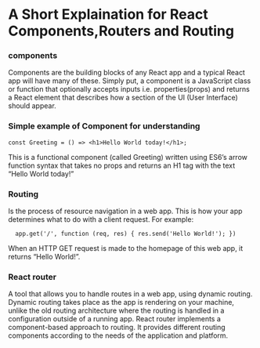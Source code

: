  # A Short Explaination for React Components,Routers and Routing
 ### components
Components are the building blocks of any React app and a typical React app will have many of these. Simply put, a component is a JavaScript class or function that optionally accepts inputs i.e. properties(props) and returns a React element that describes how a section of the UI (User Interface) should appear.

### Simple example of Component for understanding
    const Greeting = () => <h1>Hello World today!</h1>;
This is a functional component (called Greeting) written using ES6’s arrow function syntax that takes no props and returns an H1 tag with the text “Hello World today!”

### Routing
Is the process of resource navigation in a web app. This is how your app determines what to do with a client request. For example:

      app.get('/', function (req, res) { res.send('Hello World!'); })
When an HTTP GET request is made to the homepage of this web app, it returns “Hello World!”.

### React router
A tool that allows you to handle routes in a web app, using dynamic routing. Dynamic routing takes place as the app is rendering on your machine, unlike the old routing architecture where the routing is handled in a configuration outside of a running app. React router implements a component-based approach to routing. It provides different routing components according to the needs of the application and platform.
